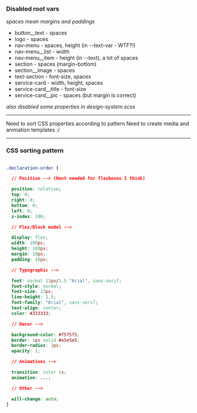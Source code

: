 ### Disabled root vars

_spaces mean margins and paddings_

+ button__text          - spaces
+ logo                  - spaces
+ nav-menu              - spaces, height (in --text-var - WTF?!)
+ nav-menu__list        - width
+ nav-menu__item        - height (in --text), a lot of spaces
+ section               - spaces (margin-bottom)
+ section__image        - spaces
+ text-section          - font-size, spaces
+ service-card          - width, height, spaces
+ service-card__title   - font-size
+ service-card__pic     - spaces (but margin is correct)

_also disabled some properties in design-system.scss_

---

Need to sort CSS properties according to pattern
Need to create media and animation templates :/

---

### CSS sorting pattern

```CSS

.declaration-order {

  // Position --> (Nont needed for flexboxes I think)

  position: relative;
  top: 0;
  right: 0;
  bottom: 0;
  left: 0;
  z-index: 100;

  // Flex/Block model -->

  display: flex;
  width: 100px;
  height: 100px;
  margin: 10px;
  padding: 10px;

  // Typographic -->

  font: normal 13px/1.5 "Arial", sans-serif;
  font-style: normal;
  font-size: 13px;
  line-height: 1.5;
  font-family: "Arial", sans-serif;
  text-align: center;
  color: #333333;

  // Decor -->

  background-color: #f5f5f5;
  border: 1px solid #e5e5e5;
  border-radius: 3px;
  opacity: 1;

  // Animations -->

  transition: color 1s;
  animation: ...;

  // Other -->

  will-change: auto;
}

```